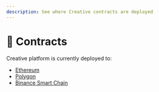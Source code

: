 ```yaml
---
description: See where Creative contracts are deployed
---
```


# 📡 Contracts

Creative platform is currently deployed to:

* [Ethereum](ethereum.md)
* [Polygon](polygon.md)
* [Binance Smart Chain](binance-smart-chain.md)

